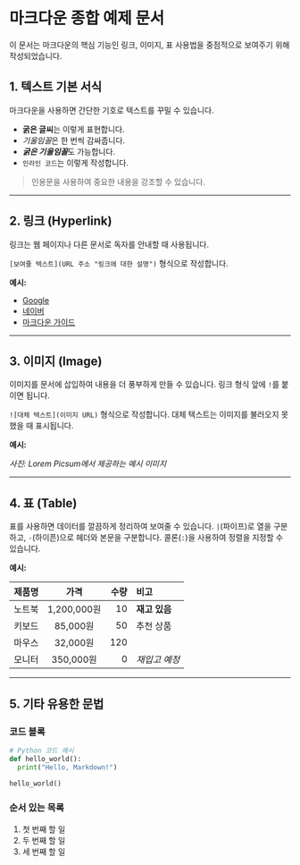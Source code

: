 
# 마크다운 종합 예제 문서

이 문서는 마크다운의 핵심 기능인 링크, 이미지, 표 사용법을 중점적으로 보여주기 위해 작성되었습니다.

## 1\. 텍스트 기본 서식

마크다운을 사용하면 간단한 기호로 텍스트를 꾸밀 수 있습니다.

  - **굵은 글씨**는 이렇게 표현합니다.
  - *기울임꼴*은 한 번씩 감싸줍니다.
  - ***굵은 기울임꼴***도 가능합니다.
  - `인라인 코드`는 이렇게 작성합니다.

> 인용문을 사용하여 중요한 내용을 강조할 수 있습니다.

-----

## 2\. 링크 (Hyperlink)

링크는 웹 페이지나 다른 문서로 독자를 안내할 때 사용됩니다.

`[보여줄 텍스트](URL 주소 "링크에 대한 설명")` 형식으로 작성합니다.

**예시:**

  - [Google](https://www.google.com "구글 검색 엔진으로 이동")
  - [네이버](https://www.naver.com "네이버 포털 사이트로 이동")
  - [마크다운 가이드](https://www.markdownguide.org)

-----

## 3\. 이미지 (Image)

이미지를 문서에 삽입하여 내용을 더 풍부하게 만들 수 있습니다. 링크 형식 앞에 `!`를 붙이면 됩니다.

`![대체 텍스트](이미지 URL)` 형식으로 작성합니다. 대체 텍스트는 이미지를 불러오지 못했을 때 표시됩니다.

**예시:**

*사진: Lorem Picsum에서 제공하는 예시 이미지*

-----

## 4\. 표 (Table)

표를 사용하면 데이터를 깔끔하게 정리하여 보여줄 수 있습니다. `|`(파이프)로 열을 구분하고, `-`(하이픈)으로 헤더와 본문을 구분합니다. 콜론(`:`)을 사용하여 정렬을 지정할 수 있습니다.

**예시:**

| 제품명      | 가격    | 수량 | 비고         |
| :---------- | :-----: | ---: | :----------- |
| 노트북      | 1,200,000원 |  10 | **재고 있음** |
| 키보드      | 85,000원  |  50 | 추천 상품    |
| 마우스      | 32,000원  | 120 |              |
| 모니터      | 350,000원 |   0 | *재입고 예정* |

-----

## 5\. 기타 유용한 문법

### 코드 블록

```python
# Python 코드 예시
def hello_world():
  print("Hello, Markdown!")

hello_world()
```

### 순서 있는 목록

1.  첫 번째 할 일
2.  두 번째 할 일
3.  세 번째 할 일